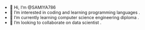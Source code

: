 - 👋 Hi, I’m @SAMIYA786
- 👀 I’m interested in coding and learning programming languages .
- 🌱 I’m currently learning computer science engineering diploma .
- 💞️ I’m looking to collaborate on data scientist .
  

<!---
SAMIYA786/SAMIYA786 is a ✨ special ✨ repository because its `README.md` (this file) appears on your GitHub profile.
You can click the Preview link to take a look at your changes.
--->

